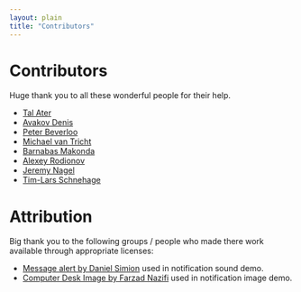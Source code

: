 ```yaml
---
layout: plain
title: "Contributors"
---
```

# Contributors

Huge thank you to all these wonderful people for their help.

- [Tal Ater](https://talater.com)
- [Avakov Denis](https://github.com/Den3er)
- [Peter Beverloo](http://peter.sh/)
- [Michael van Tricht](https://swordbeta.com/)
- [Barnabas Makonda](https://github.com/MAKOSCAFEE)
- [Alexey Rodionov](https://github.com/FluorescentHallucinogen)
- [Jeremy Nagel](https://github.com/jeznag)
- [Tim-Lars Schnehage](https://github.com/Tallon1252)

# Attribution

Big thank you to the following groups / people who made there work available
through appropriate licenses:

- [Message alert by Daniel Simion](http://soundbible.com/2155-Text-Message-Alert-2.html) used in notification sound demo.
- [Computer Desk Image by Farzad Nazifi](https://unsplash.com/search/phone?photo=p-xSl33Wxyc) used in notification image demo.
